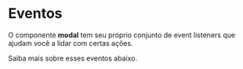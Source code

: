 # Eventos

O componente **modal** tem seu próprio conjunto de event listeners que ajudam você a lidar com certas ações.

Saiba mais sobre esses eventos abaixo.